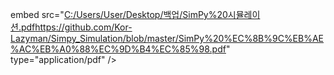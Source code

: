 embed src="[C:/Users/User/Desktop/백업/SimPy%20시뮬레이션.pdf](https://github.com/Kor-Lazyman/Simpy_Simulation/blob/master/SimPy%20%EC%8B%9C%EB%AE%AC%EB%A0%88%EC%9D%B4%EC%85%98.pdf)https://github.com/Kor-Lazyman/Simpy_Simulation/blob/master/SimPy%20%EC%8B%9C%EB%AE%AC%EB%A0%88%EC%9D%B4%EC%85%98.pdf" type="application/pdf" />

